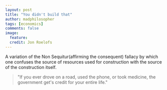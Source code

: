 ```yaml
---
layout: post
title: "You didn't build that"
author: madphilosopher
tags: [economics]
comments: false
image:
  feature:
  credit: Jon Roelofs
---
```


A variation of the Non Sequitur(affirming the consequent) fallacy by which one
confuses the source of resources used for construction with the source of the
construction itself.

> "If you ever drove on a road, used the phone, or took medicine, the
> government get's credit for your entire life."

